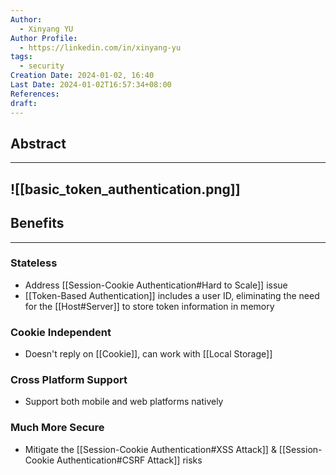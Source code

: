 ```yaml
---
Author:
  - Xinyang YU
Author Profile:
  - https://linkedin.com/in/xinyang-yu
tags:
  - security
Creation Date: 2024-01-02, 16:40
Last Date: 2024-01-02T16:57:34+08:00
References: 
draft: 
---
```

## Abstract
---
![[basic_token_authentication.png]]
- 
## Benefits
---
### Stateless
- Address [[Session-Cookie Authentication#Hard to Scale]] issue
- [[Token-Based Authentication]] includes a user ID, eliminating the need for the [[Host#Server]] to store token information in memory

### Cookie Independent 
- Doesn't reply on [[Cookie]], can work with [[Local Storage]]

### Cross Platform Support
- Support both mobile and web platforms natively 

### Much More Secure
- Mitigate the [[Session-Cookie Authentication#XSS Attack]] & [[Session-Cookie Authentication#CSRF Attack]] risks